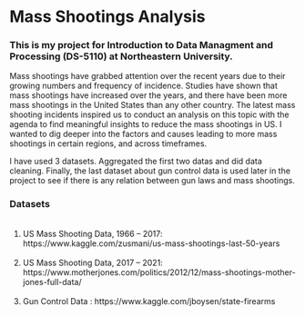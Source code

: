 
<h1> Mass Shootings Analysis </h1>

<h3> This is my project for Introduction to Data Managment and Processing (DS-5110) at Northeastern University. </h3>

<p> Mass shootings have grabbed attention over the recent years due to their growing numbers and frequency of incidence. 
Studies have shown that mass shootings have increased over the years, and there have been more mass shootings in the United States than any other country. 
The latest mass shooting incidents inspired us to conduct an analysis on this topic with the agenda to find meaningful insights to reduce the mass shootings in US. 
I wanted to dig deeper into the factors and causes leading to more mass shootings in certain regions, and across timeframes. </p>

<p> I have used 3 datasets. Aggregated the first two datas and did data cleaning. 
  Finally, the last dataset about gun control data is used later in the project to see if there is any relation between gun laws and mass shootings. </p>

<h3> Datasets </h3>
<ol>
  <li> US Mass Shooting Data, 1966 – 2017: https://www.kaggle.com/zusmani/us-mass-shootings-last-50-years </li>
  <li> US Mass Shooting Data, 2017 – 2021: https://www.motherjones.com/politics/2012/12/mass-shootings-mother-jones-full-data/ </li>
  <li> Gun Control Data : https://www.kaggle.com/jboysen/state-firearms </li>
</ol> 
